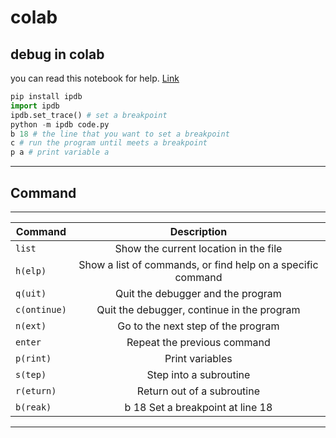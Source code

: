 # colab

## debug in colab

you can read this notebook for help. [Link](https://colab.research.google.com/github/jakevdp/PythonDataScienceHandbook/blob/master/notebooks/01.06-Errors-and-Debugging.ipynb#scrollTo=rkiYEtSo8mW_)

```python
pip install ipdb
import ipdb
ipdb.set_trace() # set a breakpoint
python -m ipdb code.py
b 18 # the line that you want to set a breakpoint
c # run the program until meets a breakpoint
p a # print variable a
```

---------

## Command 

----------

| Command      |                         Description                         |
| ------------ | :---------------------------------------------------------: |
| `list`       |            Show the current location in the file            |
| `h(elp)`     | Show a list of commands, or find help on a specific command |
| `q(uit)`     |              Quit the debugger and the program              |
| `c(ontinue)` |         Quit the debugger, continue in the program          |
| `n(ext)`     |             Go to the next step of the program              |
| `enter`      |                 Repeat the previous command                 |
| `p(rint)`    |                       Print variables                       |
| `s(tep)`     |                   Step into a subroutine                    |
| `r(eturn)`   |                 Return out of a subroutine                  |
| `b(reak)`    |              b 18 Set a breakpoint at line 18               |

-----------

